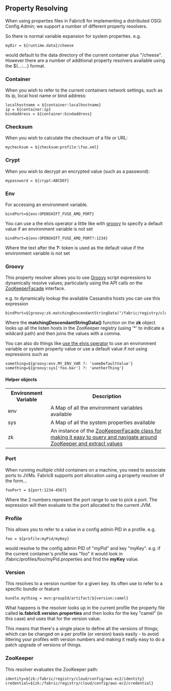 ## Property Resolving

When using properties files in Fabric8 for implementing a distributed OSGi Config Admin; we support a number of different property resolvers.

So there is normal variable expansion for system properties. e.g. 

```
myDir = ${runtime.data}/cheese
```

would default to the data directory of the current container plus "/cheese". However there are a number of additional property resolvers available using the ${...:...} format.

### Container

When you wish to refer to the current containers network settings; such as its ip, local host name or bind address:

```
localhostname = ${container:localhostname}
ip = ${container:ip}
bindaddress = ${container:bindaddress}
```

### Checksum

When you wish to calculate the checksum of a file or URL:
```
mychecksum = ${checksum:profile:\foo.xml}
```

### Crypt

When you wish to decrypt an encrypted value (such as a password):
```
mypassword = ${crypt:ABCDEF}
```

### Env

For accessing an environment variable.

```
bindPort=${env:OPENSHIFT_FUSE_AMQ_PORT}
```

You can use a the elvis operator a little like with [groovy](http://docs.groovy-lang.org/docs/next/html/documentation/core-operators.html#_elvis_operator) to specify a default value if an environment variable is not set

```
bindPort=${env:OPENSHIFT_FUSE_AMQ_PORT?:1234}
```

Where the text after the **?:** token is used as the default value if the environment variable is not set

### Groovy

This property resolver allows you to use [Groovy](http://groovy-lang.org/) script expressions to dynamically resolve values; particularly using the API calls on the [ZooKeeperFacade](https://github.com/fabric8io/fabric8/blob/master/fabric/fabric-zookeeper/src/main/java/io/fabric8/zookeeper/utils/ZooKeeperFacade.java#L30) interface.

e.g. to dynamically lookup the available Cassandra hosts you can use this expression

```
bindPort=${groovy:zk.matchingDescendantStringData("/fabric/registry/clusters/cassandra/default/*/listen").join(",")}
```

Where the **matchingDescendantStringData()** function on the **zk** object looks up all the listen hosts in the ZooKeeper registry (using '*' to indicate a wildcard path) and then joins the values with a comma.

You can also do things like [use the elvis operator](http://docs.groovy-lang.org/docs/next/html/documentation/core-operators.html#_elvis_operator) to use an environment variable or system property value or use a default value if not using expressions such as

```
something=${groovy:env.MY_ENV_VAR ?: 'someDefaultValue'}
something=${groovy:sys['foo.bar'] ?: 'anotherThing'}
```

#### Helper objects

<table class="table table-striped">
<tr>
<th>Environment Variable</th>
<th>Description</th>
</tr>
<tr>
<td>env</td>
<td>A Map of all the environment variables available</td>
</tr>
<tr>
<td>sys</td>
<td>A Map of all the system properties available</td>
</tr>
<tr>
<td>zk</td>
<td>An instance of the <a href="https://github.com/fabric8io/fabric8/blob/master/fabric/fabric-zookeeper/src/main/java/io/fabric8/zookeeper/utils/ZooKeeperFacade.java#L30">ZooKeeperFacade class</> for making it easy to query and navigate around ZooKeeper and extract values</td>
</tr>
</table>

### Port

When running multiple child containers on a machine, you need to associate ports to JVMs. Fabric8 supports port allocation using a property resolver of the form...

```
fooPort = ${port:1234-4567}
```

Where the 2 numbers represent the port range to use to pick a port. The expression will then evaluate to the port allocated to the current JVM.

### Profile

This allows you to refer to a value in a config admin PID in a profile. e.g.

```
foo = ${profile:myPid/myKey}
```

would resolve to the config admin PID of "myPid" and key "myKey". e.g. if the current container's profile was "foo" it would look in /fabric/profiles/foo/myPid.properties and find the **myKey** value.

### Version

This resolves to a version number for a given key. Its often use to refer to a specific bundle or feature

```
bundle.mything = mvn:groupId/artifact/${version:camel}
```

What happens is the resolver looks up in the current profile the property file called **io.fabric8.version.properties** and then looks for the key "camel" (in this case) and uses that for the version value.

This means that there's a single place to define all the versions of things; which can be changed on a per profile (or version) basis easily - to avoid littering your profiles with version numbers and making it really easy to do a patch upgrade of versions of things.

### ZooKeeper

This resolver evaluates the ZooKeeper path:

```
identity=${zk:/fabric/registry/cloud/config/aws-ec2/identity}
credential=${zk:/fabric/registry/cloud/config/aws-ec2/credential}
```
